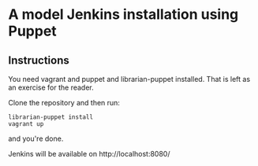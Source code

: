A model Jenkins installation using Puppet
=========================================

Instructions
------------

You need vagrant and puppet and librarian-puppet installed. That is left as an exercise for the reader.

Clone the repository and then run:

    librarian-puppet install
    vagrant up
  
and you're done.

Jenkins will be available on http://localhost:8080/

